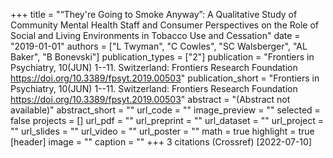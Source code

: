 +++
title = "“They're Going to Smoke Anyway”: A Qualitative Study of Community Mental Health Staff and Consumer Perspectives on the Role of Social and Living Environments in Tobacco Use and Cessation"
date = "2019-01-01"
authors = ["L Twyman", "C Cowles", "SC Walsberger", "AL Baker", "B Bonevski"]
publication_types = ["2"]
publication = "Frontiers in Psychiatry, 10(JUN) 1--11. Switzerland: Frontiers Research Foundation https://doi.org/10.3389/fpsyt.2019.00503"
publication_short = "Frontiers in Psychiatry, 10(JUN) 1--11. Switzerland: Frontiers Research Foundation https://doi.org/10.3389/fpsyt.2019.00503"
abstract = "(Abstract not available)"
abstract_short = ""
url_code = ""
image_preview = ""
selected = false
projects = []
url_pdf = ""
url_preprint = ""
url_dataset = ""
url_project = ""
url_slides = ""
url_video = ""
url_poster = ""
math = true
highlight = true
[header]
image = ""
caption = ""
+++
3 citations (Crossref) [2022-07-10]

